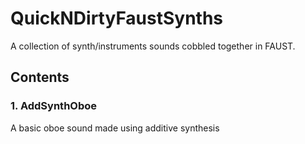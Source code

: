 # QuickNDirtyFaustSynths

A collection of synth/instruments sounds cobbled together in FAUST. 


## Contents

### 1. AddSynthOboe
A basic oboe sound made using additive synthesis